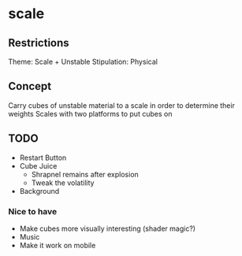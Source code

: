 # scale

## Restrictions

Theme: Scale + Unstable
Stipulation: Physical

## Concept

Carry cubes of unstable material to a scale in order to determine their weights
Scales with two platforms to put cubes on

## TODO

- Restart Button
- Cube Juice
  - Shrapnel remains after explosion
  - Tweak the volatility
- Background

### Nice to have

- Make cubes more visually interesting (shader magic?)
- Music
- Make it work on mobile
